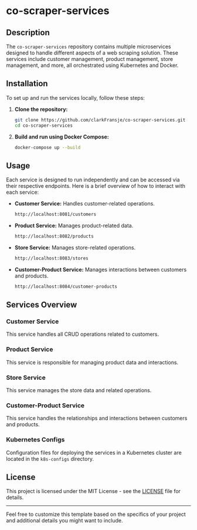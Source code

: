 # co-scraper-services

## Description
The `co-scraper-services` repository contains multiple microservices designed to handle different aspects of a web scraping solution. These services include customer management, product management, store management, and more, all orchestrated using Kubernetes and Docker.

## Installation
To set up and run the services locally, follow these steps:

1. **Clone the repository:**
    ```bash
    git clone https://github.com/clarkFransje/co-scraper-services.git
    cd co-scraper-services
    ```

2. **Build and run using Docker Compose:**
    ```bash
    docker-compose up --build
    ```

## Usage
Each service is designed to run independently and can be accessed via their respective endpoints. Here is a brief overview of how to interact with each service:

- **Customer Service:**
    Handles customer-related operations.
    ```bash
    http://localhost:8081/customers
    ```

- **Product Service:**
    Manages product-related data.
    ```bash
    http://localhost:8082/products
    ```

- **Store Service:**
    Manages store-related operations.
    ```bash
    http://localhost:8083/stores
    ```

- **Customer-Product Service:**
    Manages interactions between customers and products.
    ```bash
    http://localhost:8084/customer-products
    ```

## Services Overview
### Customer Service
This service handles all CRUD operations related to customers.

### Product Service
This service is responsible for managing product data and interactions.

### Store Service
This service manages the store data and related operations.

### Customer-Product Service
This service handles the relationships and interactions between customers and products.

### Kubernetes Configs
Configuration files for deploying the services in a Kubernetes cluster are located in the `k8s-configs` directory.

## License
This project is licensed under the MIT License - see the [LICENSE](LICENSE) file for details.

---

Feel free to customize this template based on the specifics of your project and additional details you might want to include.
